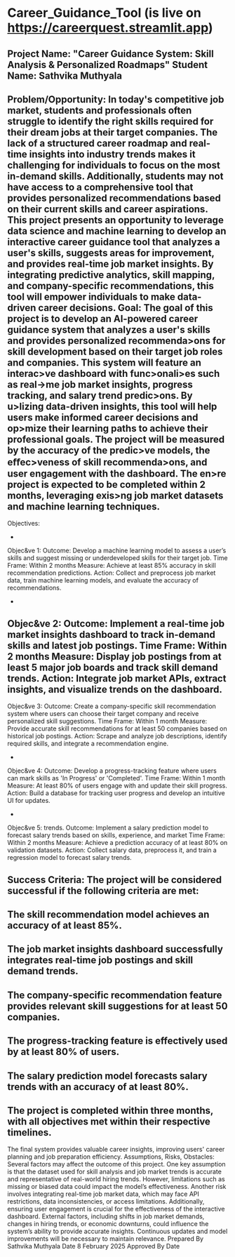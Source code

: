 # Career_Guidance_Tool (is live on https://careerquest.streamlit.app)
Project Name: "Career Guidance System: Skill
Analysis & Personalized Roadmaps"
Student Name:
Sathvika Muthyala
-
Problem/Opportunity:
In today's competitive job market, students and professionals often struggle to identify the right skills required for their
dream jobs at their target companies. The lack of a structured career roadmap and real-time insights into industry
trends makes it challenging for individuals to focus on the most in-demand skills. Additionally, students may not have
access to a comprehensive tool that provides personalized recommendations based on their current skills and career
aspirations.
This project presents an opportunity to leverage data science and machine learning to develop an interactive career
guidance tool that analyzes a user's skills, suggests areas for improvement, and provides real-time job market insights.
By integrating predictive analytics, skill mapping, and company-specific recommendations, this tool will empower
individuals to make data-driven career decisions.
Goal:
The goal of this project is to develop an AI-powered career guidance system that analyzes a user's skills and
provides personalized recommenda>ons for skill development based on their target job roles and
companies. This system will feature an interac>ve dashboard with func>onali>es such as real->me job
market insights, progress tracking, and salary trend predic>ons. By u>lizing data-driven insights, this tool will
help users make informed career decisions and op>mize their learning paths to achieve their professional
goals.
The project will be measured by the accuracy of the predic>ve models, the eﬀec>veness of skill
recommenda>ons, and user engagement with the dashboard. The en>re project is expected to be
completed within 2 months, leveraging exis>ng job market datasets and machine learning techniques.
-

Objectives:

-
Objec&ve 1:
Outcome: Develop a machine learning model to assess a user’s skills and suggest missing or underdeveloped
skills for their target job.
Time Frame: Within 2 months
Measure: Achieve at least 85% accuracy in skill recommendation predictions.
Action: Collect and preprocess job market data, train machine learning models, and evaluate the accuracy of
recommendations.

-

Objec&ve 2:
Outcome: Implement a real-time job market insights dashboard to track in-demand skills and latest job postings.
Time Frame: Within 2 months
Measure: Display job postings from at least 5 major job boards and track skill demand trends.
Action: Integrate job market APIs, extract insights, and visualize trends on the dashboard.
-

Objec&ve 3:
Outcome: Create a company-specific skill recommendation system where users can choose their target company
and receive personalized skill suggestions.
Time Frame: Within 1 month
Measure: Provide accurate skill recommendations for at least 50 companies based on historical job postings.
Action: Scrape and analyze job descriptions, identify required skills, and integrate a recommendation engine.

-

Objec&ve 4:
Outcome: Develop a progress-tracking feature where users can mark skills as 'In Progress' or 'Completed'.
Time Frame: Within 1 month
Measure: At least 80% of users engage with and update their skill progress.
Action: Build a database for tracking user progress and develop an intuitive UI for updates.

-

Objec&ve 5:
trends.
Outcome: Implement a salary prediction model to forecast salary trends based on skills, experience, and market
Time Frame: Within 2 months
Measure: Achieve a prediction accuracy of at least 80% on validation datasets.
Action: Collect salary data, preprocess it, and train a regression model to forecast salary trends.


Success Criteria:
The project will be considered successful if the following criteria are met:
-
The skill recommendation model achieves an accuracy of at least 85%.
-
The job market insights dashboard successfully integrates real-time job postings and skill demand trends.
-
The company-specific recommendation feature provides relevant skill suggestions for at least 50 companies.
-
The progress-tracking feature is effectively used by at least 80% of users.
-
The salary prediction model forecasts salary trends with an accuracy of at least 80%.
-
The project is completed within three months, with all objectives met within their respective timelines.
-
The final system provides valuable career insights, improving users' career planning and job preparation
efficiency.
Assumptions, Risks, Obstacles:
Several factors may affect the outcome of this project. One key assumption is that the dataset used for skill
analysis and job market trends is accurate and representative of real-world hiring trends. However, limitations
such as missing or biased data could impact the model’s effectiveness.
Another risk involves integrating real-time job market data, which may face API restrictions, data inconsistencies,
or access limitations. Additionally, ensuring user engagement is crucial for the effectiveness of the interactive
dashboard.
External factors, including shifts in job market demands, changes in hiring trends, or economic downturns, could
influence the system’s ability to provide accurate insights. Continuous updates and model improvements will be
necessary to maintain relevance.
Prepared By Sathvika Muthyala Date 8 February 2025
Approved By Date
